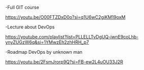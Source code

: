-Full GIT course

https://youtu.be/O00FTZDxD0o?si=q1U6wC2giKM19oxM

-Lecture about DevOps

https://youtube.com/playlist?list=PLLELLTvDgUQ-iwnE9coLhb-ynyZUGzW6q&si=1YMwzEh2zhHRH_p7

-Roadmap DevOps by unknown man

https://youtu.be/2FsmJrorp9Q?si=FB-ew2L4uOU33J2R
